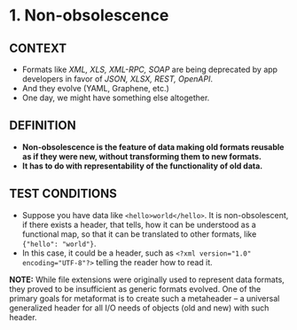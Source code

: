 # 1. Non-obsolescence

## CONTEXT
- Formats like *XML, XLS, XML-RPC, SOAP* are being deprecated by app developers in favor of *JSON, XLSX, REST, OpenAPI*.
- And they evolve (YAML, Graphene, etc.)
- One day, we might have something else altogether.

## DEFINITION
- **Non-obsolescence is the feature of data making old formats reusable as if they were new, without transforming them to new formats.**
- **It has to do with representability of the functionality of old data.**

## TEST CONDITIONS
- Suppose you have data like `<hello>world</hello>`. It is non-obsolescent, if there exists a header, that tells, how it can be understood as a functional map, so that it can be translated to other formats, like `{"hello": "world"}`.
- In this case, it could be a header, such as `<?xml version="1.0" encoding="UTF-8"?>` telling the reader how to read it.

**NOTE:** While file extensions were originally used to represent data formats, they proved to be insufficient as generic formats evolved. One of the primary goals for metaformat is to create such a metaheader – a universal generalized header for all I/O needs of objects (old and new) with such header.
